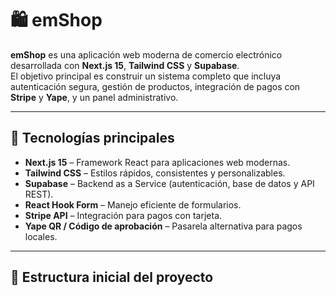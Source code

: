 # 🛍️ emShop

**emShop** es una aplicación web moderna de comercio electrónico desarrollada con **Next.js 15**, **Tailwind CSS** y **Supabase**.  
El objetivo principal es construir un sistema completo que incluya autenticación segura, gestión de productos, integración de pagos con **Stripe** y **Yape**, y un panel administrativo.

---

## 🚀 Tecnologías principales

- **Next.js 15** – Framework React para aplicaciones web modernas.
- **Tailwind CSS** – Estilos rápidos, consistentes y personalizables.
- **Supabase** – Backend as a Service (autenticación, base de datos y API REST).
- **React Hook Form** – Manejo eficiente de formularios.
- **Stripe API** – Integración para pagos con tarjeta.
- **Yape QR / Código de aprobación** – Pasarela alternativa para pagos locales.

---

## 📂 Estructura inicial del proyecto
